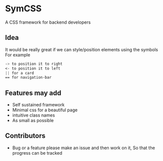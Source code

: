 # SymCSS
A CSS framework for backend developers

## Idea
It would be really great if we can style/position elements using the symbols   
For example
``` css
-> to position it to right
<- to position it to left
|| for a card
== for navigation-bar
```

## Features may add
* Self sustained framework
* Minimal css for a beautiful page
* intuitive class names
* As small as possible

## Contributors
* Bug or a feature please make an issue and then work on it, So that the progress can be tracked